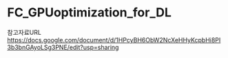 # FC_GPUoptimization_for_DL

참고자료URL
https://docs.google.com/document/d/1HPcyBH6ObW2NcXeHHyKcpbHi8PI3b3bnGAyoLSg3PNE/edit?usp=sharing
